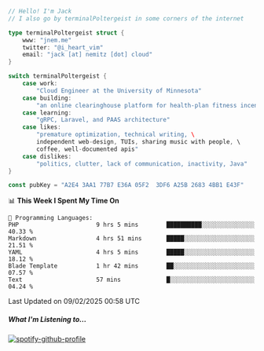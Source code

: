 ```go
// Hello! I'm Jack
// I also go by terminalPoltergeist in some corners of the internet

type terminalPoltergeist struct {
    www: "jnem.me"
    twitter: "@i_heart_vim"
    email: "jack [at] nemitz [dot] cloud"
}

switch terminalPoltergeist {
    case work:
        "Cloud Engineer at the University of Minnesota"
    case building:
        "an online clearinghouse platform for health-plan fitness incentive programs"
    case learning:
        "gRPC, Laravel, and PAAS architecture"
    case likes:
        "premature optimization, technical writing, \
        independent web-design, TUIs, sharing music with people, \
        coffee, well-documented apis"
    case dislikes:
        "politics, clutter, lack of communication, inactivity, Java"
}

const pubKey = "A2E4 3AA1 77B7 E36A 05F2  3DF6 A25B 2683 4BB1 E43F"
```

<!--START_SECTION:waka-->
📊 **This Week I Spent My Time On** 

```text
💬 Programming Languages: 
PHP                      9 hrs 5 mins        ██████████░░░░░░░░░░░░░░░   40.33 % 
Markdown                 4 hrs 51 mins       █████░░░░░░░░░░░░░░░░░░░░   21.51 % 
YAML                     4 hrs 5 mins        █████░░░░░░░░░░░░░░░░░░░░   18.12 % 
Blade Template           1 hr 42 mins        ██░░░░░░░░░░░░░░░░░░░░░░░   07.57 % 
Text                     57 mins             █░░░░░░░░░░░░░░░░░░░░░░░░   04.24 % 
```


 Last Updated on 09/02/2025 00:58 UTC
<!--END_SECTION:waka-->

##### What I'm Listening to...

[![spotify-github-profile](https://jnem.me/listening-item?maxAge=2592000)](https://jnem.me/listening)
